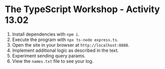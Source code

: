 # The TypeScript Workshop - Activity 13.02

1. Install dependencies with `npm i`.
2. Execute the program with `npx ts-node express.ts`.
3. Open the site in your browser at `http://localhost:8888`.
4. Implement additional logic as described in the text.
5. Experiment sending query params.
6. View the `names.txt` file to see your log.
